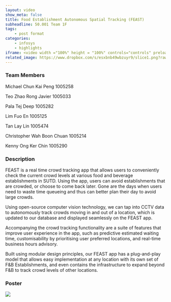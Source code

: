 ```yaml
---
layout: video
show_meta: false
title: Food Establishment Autonomous Spatial Tracking (FEAST)
subheadline: 50.001 Team 1F
tags:
    - post format
categories:
    - infosys
    - highlights
iframe: <video width ="100%" height = "100%" controls="controls" preload="metadata" src="https://www.dropbox.com/s/tj04lnhmk8owdjz/1D%20Project%20-%20Checkoff%204%20%28Virtual%20Exhbit%29_1D-C01D_attempt_2022-04-18-19-57-56_50.001_1D_Video.mp4?raw=1#t=0.5"> Your browser does not support the HTML5 Video element.</video>
related_image: https://www.dropbox.com/s/esxbnb49wbzuyr9/slice1.png?raw=1
---
```


### Team Members

Michael Chun Kai Peng 1005258

Teo Zhao Rong Javier 1005033

Pala Tej Deep 1005282

Lim Fuo En 1005125

Tan Lay Lin 1005474

Christopher Wah Boon Chuan 1005214

Kenny Ong Ker Chin 1005290



### Description

FEAST is a real time crowd tracking app that allows users to conveniently check the current crowd levels at various food and beverage establishments in SUTD. Using the app, users can avoid establishments that are crowded, or choose to come back later. Gone are the days when users need to waste time queueing and thus can better plan their day to avoid large crowds.

Using open-source computer vision technology, we can tap into CCTV data to autonomously track crowds moving in and out of a location, which is updated to our database and displayed seamlessly on the FEAST app.

Accompanying the crowd tracking functionality are a suite of features that improve user experience in the app, such as predictive estimated waiting time, customisability by prioritising user preferred locations, and real-time business hours advisory.

Built using modular design principles, our FEAST app has a plug-and-play model that allows easy implementation at any location with its own set of F&B Establishments, and even contains the infrastructure to expand beyond F&B to track crowd levels of other locations.


### Poster

<img src="https://www.dropbox.com/s/29vfe7t6rdplg1c/1D%20Project%20-%20Checkoff%204%20%28Virtual%20Exhbit%29_1D-C01D_attempt_2022-04-18-19-57-56_50.001_1D_Poster.png?raw=1" />
